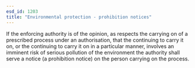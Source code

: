 ```yaml
---
esd_id: 1203
title: "Environmental protection - prohibition notices"
---
```


If the enforcing authority is of the opinion, as respects the carrying on of a prescribed process under an authorisation, that the continuing to carry it on, or the continuing to carry it on in a particular manner, involves an imminent risk of serious pollution of the environment the authority shall serve a notice (a prohibition notice) on the person carrying on the process.


